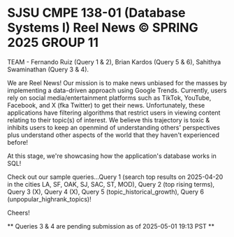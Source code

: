 SJSU CMPE 138-01 (Database Systems I)
Reel News
© SPRING 2025 GROUP 11
=========================================

TEAM - Fernando Ruiz (Query 1 & 2), Brian Kardos (Query 5 & 6), Sahithya Swaminathan (Query 3 & 4).

We are Reel News! Our mission is to make news unbiased for the masses by implementing a data-driven approach using Google Trends. Currently, users rely on social media/entertainment platforms such as TikTok, YouTube, Facebook, and X (fka Twitter) to get their news. Unfortunately, these applications have filtering algorithms that restrict users in viewing content relating to their topic(s) of interest. We believe this trajectory is toxic & inhibits users to keep an openmind of understanding others' perspectives plus understand other aspects of the world that they haven't experienced before!

At this stage, we're showcasing how the application's database works in SQL!

Check out our sample queries...Query 1 (search top results on 2025-04-20 in the cities LA, SF, OAK, SJ, SAC, ST, MOD), Query 2 (top rising terms), Query 3 (X), Query 4 (X), Query 5 (topic_historical_growth), Query 6 (unpopular_highrank_topics)!


Cheers!

** Queries 3 & 4 are pending submission as of 2025-05-01 19:13 PST **
